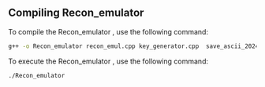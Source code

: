 ## Compiling Recon_emulator

To compile the Recon_emulator , use the following command:

```bash
g++ -o Recon_emulator recon_emul.cpp key_generator.cpp  save_ascii_2024.cpp netxpto_20200819.cpp ms_windows_console_output_common_20200819.cpp
```

To execute the Recon_emulator , use the following command:

```bash
./Recon_emulator
```



